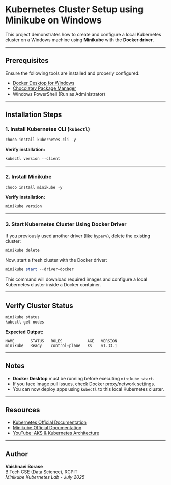 #  Kubernetes Cluster Setup using Minikube on Windows

This project demonstrates how to create and configure a local Kubernetes cluster on a Windows machine using **Minikube** with the **Docker driver**.

---

##  Prerequisites

Ensure the following tools are installed and properly configured:

-  [Docker Desktop for Windows](https://www.docker.com/products/docker-desktop/)
-  [Chocolatey Package Manager](https://chocolatey.org/install)
-  Windows PowerShell (Run as Administrator)

---

##  Installation Steps

### 1. Install Kubernetes CLI (`kubectl`)

```powershell
choco install kubernetes-cli -y
```

 **Verify installation:**
```powershell
kubectl version --client
```

---

### 2. Install Minikube

```powershell
choco install minikube -y
```

 **Verify installation:**
```powershell
minikube version
```

---

### 3. Start Kubernetes Cluster Using Docker Driver

If you previously used another driver (like `hyperv`), delete the existing cluster:

```powershell
minikube delete
```

Now, start a fresh cluster with the Docker driver:

```powershell
minikube start --driver=docker
```

 This command will download required images and configure a local Kubernetes cluster inside a Docker container.

---

##  Verify Cluster Status

```powershell
minikube status
kubectl get nodes
```

 **Expected Output:**
```
NAME       STATUS   ROLES           AGE   VERSION
minikube   Ready    control-plane   Xs    v1.33.1
```

---

##  Notes

-  **Docker Desktop** must be running before executing `minikube start`.
-  If you face image pull issues, check Docker proxy/network settings.
-  You can now deploy apps using `kubectl` to this local Kubernetes cluster.

---

##  Resources

- [Kubernetes Official Documentation](https://kubernetes.io/docs/home/)
- [Minikube Official Documentation](https://minikube.sigs.k8s.io/)
- [YouTube: AKS & Kubernetes Architecture](https://www.youtube.com/watch?v=c4nTKMU6fBU)

---

##  Author

**Vaishnavi Borase**  
B.Tech CSE (Data Science), RCPIT  
 *Minikube Kubernetes Lab - July 2025*
